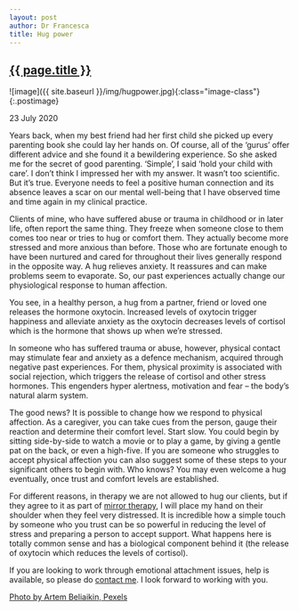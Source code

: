 ```yaml
---
layout: post
author: Dr Francesca
title: Hug power
---
```

 
 <h2 class="postheader"><a href="{{ site.baseurl }}{{ page.url }}">{{ page.title }}</a></h2>


![image]({{ site.baseurl }}/img/hugpower.jpg){:class="image-class"}{:.postimage}

<p class="blogdate">23 July 2020</p>

Years back, when my best friend had her first child she picked up every parenting book she could lay her hands on. Of course, all of the ‘gurus’ offer different advice and she found it a bewildering experience. So she asked me for the secret of good parenting. ‘Simple’, I said ‘hold your child with care’. I don’t think I impressed her with my answer. It wasn’t too scientific. But it’s true. Everyone needs to feel a positive human connection and its absence leaves a scar on our mental well-being that I have observed time and time again in my clinical practice. 

Clients of mine, who have suffered abuse or trauma in childhood or in later life, often report the same thing. They freeze when someone close to them comes too near or tries to hug or comfort them. They actually become more stressed and more anxious than before. Those who are fortunate enough to have been nurtured and cared for throughout their lives generally respond in the opposite way. A hug relieves anxiety. It reassures and can make problems seem to evaporate. So, our past experiences actually change our physiological response to human affection.  

You see, in a healthy person, a hug from a partner, friend or loved one releases the hormone oxytocin. Increased levels of oxytocin trigger happiness and alleviate anxiety as the oxytocin decreases levels of cortisol which is the hormone that shows up when we’re stressed. 

In someone who has suffered trauma or abuse, however, physical contact may stimulate fear and anxiety as a defence mechanism, acquired through negative past experiences. For them, physical proximity is associated with social rejection, which triggers the release of cortisol and other stress hormones. This engenders hyper alertness, motivation and fear – the body’s natural alarm system.

The good news? It is possible to change how we respond to physical affection. As a caregiver, you can take cues from the person, gauge their reaction and determine their comfort level. Start slow. You could begin by sitting side-by-side to watch a movie or to play a game, by giving a gentle pat on the back, or even a high-five. If you are someone who struggles to accept physical affection you can also suggest some of these steps to your significant others to begin with. Who knows? You may even welcome a hug eventually, once trust and comfort levels are established.

For different reasons, in therapy we are not allowed to hug our clients, but if they agree to it as part of <a href="https://drfrancesca.co.uk/2020/05/25/Try-mirror-therapy.html">mirror therapy</a>, I will place my hand on their shoulder when they feel very distressed. It is incredible how a simple touch by someone who you trust can be so powerful in reducing the level of stress and preparing a person to accept support. What happens here is totally common sense and has a biological component behind it (the release of oxytocin which reduces the levels of cortisol).

If you are looking to work through emotional attachment issues, help is available, so please do <a href="https://drfrancesca.co.uk/contact">contact me</a>. I look forward to working with you. 

<a href="https://www.pexels.com/photo/smiling-woman-hugging-another-person-2292932/">Photo by Artem Beliaikin, Pexels</a>



<br>
<div class="sharethis-inline-share-buttons"></div>
<br>

